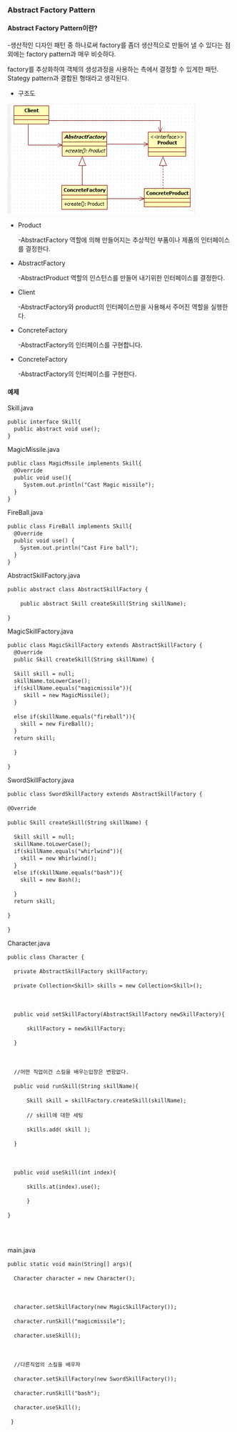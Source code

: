 ### Abstract Factory Pattern

#### Abstract Factory Pattern이란?

-생산적인 디자인 패턴 중 하나로써 factory를 좀더 생산적으로 만들어 낼 수 있다는 점 외에는 factory pattern과 매우 비슷하다.

factory를 추상화하여 객체의 생성과정을 사용하는 측에서 결정할 수 있게한 패턴.  Stategy pattern과 결합된 형태라고 생각된다.

+ 구조도

![image](https://raw.githubusercontent.com/Hongsomang/Design-Pattern/master/Creation_Pattern/Abstract_Factory_Pattern/image/%EA%B5%AC%EC%A1%B0%EB%8F%84.PNG)

+ Product

  -AbstractFactory 역할에 의해 만들어지는 추상적인 부품이나 제품의 인터페이스를 결정한다. 

+ AbstractFactory

  -AbstractProduct 역할의 인스턴스를 만들어 내기위한 인터페이스를 결정한다.

+ Client

  -AbstractFactory와 product의 인터페이스만을 사용해서 주어진 역할을 실행한다. 

+ ConcreteFactory

  -AbstractFactory의 인터페이스를 구현합니다.

+ ConcreteFactory 

  -AbstractFactory의 인터페이스를 구현한다.

#### 예제

Skill.java

```
public interface Skill{
  public abstract void use();
}
```

MagicMissile.java

```
public class MagicMssile implements Skill{
  @Override
  public void use(){
 	 System.out.println("Cast Magic missile");
  }
}
```

FireBall.java

```
public class FireBall implements Skill{
  @Override
  public void use() {
  	System.out.println("Cast Fire ball");
  }
}
```

AbstractSkillFactory.java

```
public abstract class AbstractSkillFactory {

	public abstract Skill createSkill(String skillName);

}
```

MagicSkillFactory.java

```
public class MagicSkillFactory extends AbstractSkillFactory {
  @Override
  public Skill createSkill(String skillName) {

  Skill skill = null;
  skillName.toLowerCase();
  if(skillName.equals("magicmissile")){
 	 skill = new MagicMissile();
  }

  else if(skillName.equals("fireball")){
  	skill = new FireBall();
  }
  return skill;

  }

}
```

SwordSkillFactory.java

```
public class SwordSkillFactory extends AbstractSkillFactory {

@Override

public Skill createSkill(String skillName) {

  Skill skill = null;
  skillName.toLowerCase();
  if(skillName.equals("whirlwind")){
  	skill = new Whirlwind();
  }
  else if(skillName.equals("bash")){
  	skill = new Bash();

  }
  return skill;

}

}
```

Character.java

```
public class Character {

  private AbstractSkillFactory skillFactory;

  private Collection<Skill> skills = new Collection<Skill>();



  public void setSkillFactory(AbstractSkillFactory newSkillFactory){

      skillFactory = newSkillFactory;

  }



  //어떤 직업이건 스킬을 배우는입장은 변함없다.

  public void runSkill(String skillName){

      Skill skill = skillFactory.createSkill(skillName);

      // skill에 대한 세팅

      skills.add( skill );

  }



  public void useSkill(int index){

      skills.at(index).use();

      }

}




```

main.java

```
public static void main(String[] args){

  Character character = new Character();



  character.setSkillFactory(new MagicSkillFactory());

  character.runSkill("magicmissile");

  character.useSkill();



  //다른직업의 스킬을 배우자

  character.setSkillFactory(new SwordSkillFactory());

  character.runSkill("bash");

  character.useSkill();

 }



	
```
